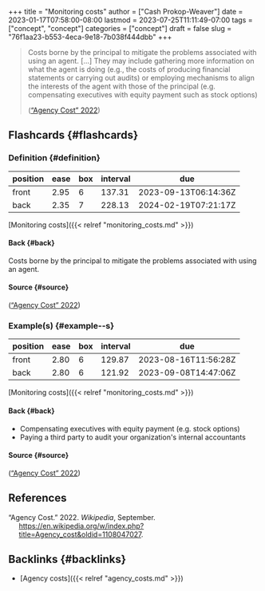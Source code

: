 +++
title = "Monitoring costs"
author = ["Cash Prokop-Weaver"]
date = 2023-01-17T07:58:00-08:00
lastmod = 2023-07-25T11:11:49-07:00
tags = ["concept", "concept"]
categories = ["concept"]
draft = false
slug = "76f1aa23-b553-4eca-9e18-7b038f444dbb"
+++

> Costs borne by the principal to mitigate the problems associated with using an agent. [...] They may include gathering more information on what the agent is doing (e.g., the costs of producing financial statements or carrying out audits) or employing mechanisms to align the interests of the agent with those of the principal (e.g. compensating executives with equity payment such as stock options)
>
> (<a href="#citeproc_bib_item_1">“Agency Cost” 2022</a>)


## Flashcards {#flashcards}


### Definition {#definition}

| position | ease | box | interval | due                  |
|----------|------|-----|----------|----------------------|
| front    | 2.95 | 6   | 137.31   | 2023-09-13T06:14:36Z |
| back     | 2.35 | 7   | 228.13   | 2024-02-19T07:21:17Z |

[Monitoring costs]({{< relref "monitoring_costs.md" >}})


#### Back {#back}

Costs borne by the principal to mitigate the problems associated with using an agent.


#### Source {#source}

(<a href="#citeproc_bib_item_1">“Agency Cost” 2022</a>)


### Example(s) {#example--s}

| position | ease | box | interval | due                  |
|----------|------|-----|----------|----------------------|
| front    | 2.80 | 6   | 129.87   | 2023-08-16T11:56:28Z |
| back     | 2.80 | 6   | 121.92   | 2023-09-08T14:47:06Z |

[Monitoring costs]({{< relref "monitoring_costs.md" >}})


#### Back {#back}

-   Compensating executives with equity payment (e.g. stock options)
-   Paying a third party to audit your organization's internal accountants


#### Source {#source}

(<a href="#citeproc_bib_item_1">“Agency Cost” 2022</a>)

## References

<style>.csl-entry{text-indent: -1.5em; margin-left: 1.5em;}</style><div class="csl-bib-body">
  <div class="csl-entry"><a id="citeproc_bib_item_1"></a>“Agency Cost.” 2022. <i>Wikipedia</i>, September. <a href="https://en.wikipedia.org/w/index.php?title=Agency_cost&oldid=1108047027">https://en.wikipedia.org/w/index.php?title=Agency_cost&#38;oldid=1108047027</a>.</div>
</div>


## Backlinks {#backlinks}

-   [Agency costs]({{< relref "agency_costs.md" >}})
